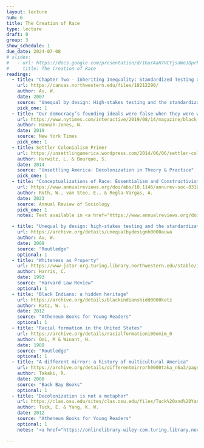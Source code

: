 ```yaml
---
layout: lecture
num: 6
title: The Creation of Race
type: lecture
draft: 0
group: 3
show_schedule: 1
due_date: 2024-07-08
# slides:
#   - url: https://docs.google.com/presentation/d/1GurAaH7VCYjsoWoJDprkOxX1AFC60YdeGOTootWWFB8/edit?usp=sharing
#     title: The Creation of Race
readings:
  - title: "Chapter Two - Inheriting Inequality: Standardized Testing and The Rationality of Social Control"
    url: https://canvas.northwestern.edu/files/18212290/
    author: Au, W.
    date: 2007
    source: "Unequal by design: High-stakes testing and the standardization of inequality"
    pick_one: 1
  - title: "Our democracy’s founding ideals were false when they were written. Black Americans have fought to make them true."
    url: https://www.nytimes.com/interactive/2019/08/14/magazine/black-history-american-democracy.html
    author: Hannah-Jones, N.
    date: 2019
    source: New York Times
    pick_one: 1
  - title: Settler Colonialism Primer
    url: https://unsettlingamerica.wordpress.com/2014/06/06/settler-colonialism-primer/
    author: Hurwitz, L. & Bourque, S.
    date: 2014
    source: "Unsettling America: Decolonization in Theory & Practice"
    pick_one: 1
  - title: "Conceptualizations of Race: Essentialism and Constructivism"
    url: https://www.annualreviews.org/doi/abs/10.1146/annurev-soc-031021-034017
    author: Roth, W., van Stee, E., & Regla-Vargas, A.
    date: 2023
    source: Annual Review of Sociology
    pick_one: 1
    notes: Text available in <a href="https://www.annualreviews.org/doi/full/10.1146/annurev-soc-031021-034017">HTML format</a> or <a href="https://www.annualreviews.org/doi/pdf/10.1146/annurev-soc-031021-034017"> as a PDF</a>.

  - title: "Unequal by design: high-stakes testing and the standardization of inequality"
    url: https://archive.org/details/unequalbydesignh0000auwa
    author: Au, W. 
    date: 2009
    source: "Routledge"
    optional: 1
  - title: "Whiteness as Property"
    url: https://www-jstor-org.turing.library.northwestern.edu/stable/1341787?sid=primo
    author: Harris, C. 
    date: 1993
    source: "Harvard Law Review"
    optional: 1
  - title: "Black Indians: a hidden heritage"
    url: https://archive.org/details/blackindianshidd0000katz
    author: Katz, W. L.
    date: 2012
    source: "Atheneum Books for Young Readers"
    optional: 1
  - title: "Racial formation in the United States"
    url: https://archive.org/details/racialformationi00omim_0
    author: Omi, M & Winant, H.
    date: 1989
    source: "Routledge"
    optional: 1
  - title: "A different mirror: a history of multicultural America"
    url: https://archive.org/details/differentmirrorh0000taka_n6a3/page/n1/mode/2up
    author: Takaki, R.
    date: 2008
    source: "Back Bay Books"
    optional: 1
  - title: "Decolonization is not a metaphor"
    url: https://clas.osu.edu/sites/clas.osu.edu/files/Tuck%20and%20Yang%202012%20Decolonization%20is%20not%20a%20metaphor.pdf
    author: Tuck, E. & Yang, K. W. 
    date: 2012
    source: "Atheneum Books for Young Readers"
    optional: 1
    notes: '<a href="https://onlinelibrary-wiley-com.turing.library.northwestern.edu/doi/pdf/10.1111/anti.12615">Slavery is a Metaphor: A Critical Commentary on Eve Tuck and K. Wayne Yang’s “Decolonization is Not a Metaphor”</a> is a great follow up read!'

---
```

